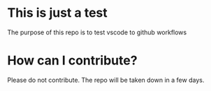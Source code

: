 # This is just a test 
The purpose of this repo is to test vscode to github workflows

# How can I contribute?
Please do not contribute. The repo will be taken down in a few days.